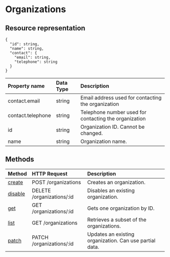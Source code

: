 # Organizations

## Resource representation

```JSON5
{
  "id": string,
  "name": string,
  "contact": {
    "email": string,
    "telephone": string
  }
}
```

| Property name     | Data Type | Description                                           |
|:------------------|:----------|:------------------------------------------------------|
| contact.email     | string    | Email address used for contacting the organization    |
| contact.telephone | string    | Telephone number used for contacting the organization |
| id                | string    | Organization ID. Cannot be changed.                   |
| name              | string    | Organization name.                                    |

## Methods

| Method                | HTTP Request              | Description                                             |
|:----------------------|:--------------------------|:--------------------------------------------------------|
| [create](create.md)   | POST /organizations       | Creates an organization.                                |
| [disable](disable.md) | DELETE /organizations/:id | Disables an existing organization.                      |
| [get](get.md)         | GET /organizations/:id    | Gets one organization by ID.                            |
| [list](list.md)       | GET /organizations        | Retrieves a subset of the organizations.                |
| [patch](patch.md)     | PATCH /organizations/:id  | Updates an existing organization. Can use partial data. |
